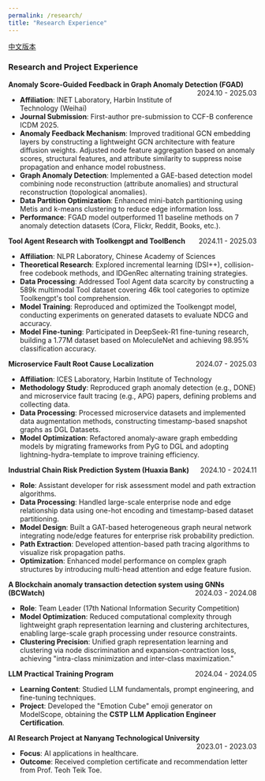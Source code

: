 ```yaml
---
permalink: /research/
title: "Research Experience"
---
```

[中文版本](/zjs.github.io/research_zh/)

### Research and Project Experience  

**Anomaly Score-Guided Feedback  in Graph Anomaly Detection (FGAD)** <span style="float:right;">2024.10 - 2025.03</span>  
- **Affiliation**: INET Laboratory, Harbin Institute of Technology (Weihai)  
- **Journal Submission**: First-author pre-submission to CCF-B conference ICDM 2025.  
- **Anomaly Feedback Mechanism**: Improved traditional GCN embedding layers by constructing a lightweight GCN architecture with feature diffusion weights. Adjusted node feature aggregation based on anomaly scores, structural features, and attribute similarity to suppress noise propagation and enhance model robustness.  
- **Graph Anomaly Detection**: Implemented a GAE-based detection model combining node reconstruction (attribute anomalies) and structural reconstruction (topological anomalies).  
- **Data Partition Optimization**: Enhanced mini-batch partitioning using Metis and k-means clustering to reduce edge information loss.  
- **Performance**: FGAD model outperformed 11 baseline methods on 7 anomaly detection datasets (Cora, Flickr, Reddit, Books, etc.).  

**Tool Agent Research with Toolkengpt and ToolBench** <span style="float:right;">2024.11 - 2025.03</span>  
- **Affiliation**: NLPR Laboratory, Chinese Academy of Sciences  
- **Theoretical Research**: Explored incremental learning (DSI++), collision-free codebook methods, and IDGenRec alternating training strategies.  
- **Data Processing**: Addressed Tool Agent data scarcity by constructing a 589k multimodal Tool dataset covering 46k tool categories to optimize Toolkengpt's tool comprehension.  
- **Model Training**: Reproduced and optimized the Toolkengpt model, conducting experiments on generated datasets to evaluate NDCG and accuracy.  
- **Model Fine-tuning**: Participated in DeepSeek-R1 fine-tuning research, building a 1.77M dataset based on MoleculeNet and achieving 98.95% classification accuracy.  

**Microservice Fault Root Cause Localization** <span style="float:right;">2024.07 - 2025.03</span>  
- **Affiliation**: ICES Laboratory, Harbin Institute of Technology  
- **Methodology Study**: Reproduced graph anomaly detection (e.g., DONE) and microservice fault tracing (e.g., APG) papers, defining problems and collecting data.  
- **Data Processing**: Processed microservice datasets and implemented data augmentation methods, constructing timestamp-based snapshot graphs as DGL Datasets.  
- **Model Optimization**: Refactored anomaly-aware graph embedding models by migrating frameworks from PyG to DGL and adopting lightning-hydra-template to improve training efficiency.  

**Industrial Chain Risk Prediction System (Huaxia Bank)** <span style="float:right;">2024.10 - 2024.11</span>  
- **Role**: Assistant developer for risk assessment model and path extraction algorithms.  
- **Data Processing**: Handled large-scale enterprise node and edge relationship data using one-hot encoding and timestamp-based dataset partitioning.  
- **Model Design**: Built a GAT-based heterogeneous graph neural network integrating node/edge features for enterprise risk probability prediction.  
- **Path Extraction**: Developed attention-based path tracing algorithms to visualize risk propagation paths.  
- **Optimization**: Enhanced model performance on complex graph structures by introducing multi-head attention and edge feature fusion.  

**A Blockchain anomaly transaction detection system using GNNs (BCWatch)** <span style="float:right;">2024.03 - 2024.08</span>  
- **Role**: Team Leader (17th National Information Security Competition)  
- **Model Optimization**: Reduced computational complexity through lightweight graph representation learning and clustering architectures, enabling large-scale graph processing under resource constraints.  
- **Clustering Precision**: Unified graph representation learning and clustering via node discrimination and expansion-contraction loss, achieving "intra-class minimization and inter-class maximization."  

**LLM Practical Training Program** <span style="float:right;">2024.04 - 2024.05</span>  
- **Learning Content**: Studied LLM fundamentals, prompt engineering, and fine-tuning techniques.  
- **Project**: Developed the "Emotion Cube" emoji generator on ModelScope, obtaining the **CSTP LLM Application Engineer Certification**.  

**AI Research Project at Nanyang Technological University** <span style="float:right;">2023.01 - 2023.03</span>  
- **Focus**: AI applications in healthcare.  
- **Outcome**: Received completion certificate and recommendation letter from Prof. Teoh Teik Toe.  
